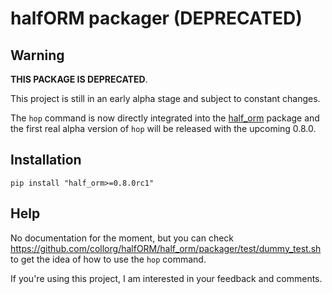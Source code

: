 # halfORM packager (DEPRECATED)

## Warning

**THIS PACKAGE IS DEPRECATED**.

This project is still in an early alpha stage and subject to constant changes.

The `hop` command is now directly integrated into the
[half_orm](https://github.com/collorg/halfORM) package and the first
real alpha version of `hop` will be released with the upcoming 0.8.0.

## Installation

`pip install "half_orm>=0.8.0rc1"`

## Help

No documentation for the moment, but you can check https://github.com/collorg/halfORM/half_orm/packager/test/dummy_test.sh
to get the idea of how to use the `hop` command.

If you're using this project, I am interested in your feedback and comments.
